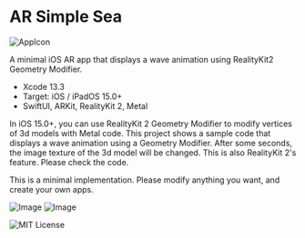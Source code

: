 # AR Simple Sea

![AppIcon](https://user-images.githubusercontent.com/66309582/158568276-cbe373af-9a0f-4048-802c-fdf2cc7ea63f.png)

A minimal iOS AR app that displays a wave animation using RealityKit2 Geometry Modifier.

- Xcode 13.3
- Target: iOS / iPadOS 15.0+
- SwiftUI, ARKit, RealityKit 2, Metal

In iOS 15.0+, you can use RealityKit 2 Geometry Modifier to modify vertices of 3d models with Metal code.
This project shows a sample code that displays a wave animation using a Geometry Modifier.
After some seconds, the image texture of the 3d model will be changed.
This is also RealityKit 2's feature. Please check the code.

This is a minimal implementation. Please modify anything you want, and create your own apps.

![Image](https://user-images.githubusercontent.com/66309582/158569315-dd4cf888-67e8-46c6-a14c-62ef2e7a32b7.png)
![Image](https://user-images.githubusercontent.com/66309582/158569339-116953f2-05d3-4bb7-8e04-9a95e6197baf.png)

![MIT License](http://img.shields.io/badge/license-MIT-blue.svg?style=flat)

